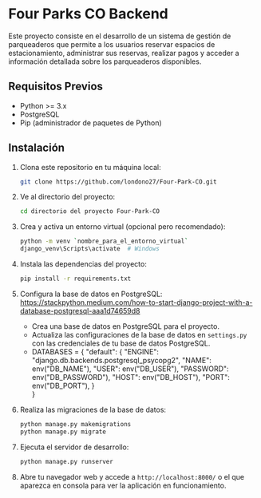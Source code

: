 
# Four Parks CO Backend

Este proyecto consiste en el desarrollo de un sistema de gestión de parqueaderos que permite a los usuarios reservar espacios de estacionamiento, administrar sus reservas, realizar pagos y acceder a información detallada sobre los parqueaderos disponibles.

## Requisitos Previos

- Python >= 3.x
- PostgreSQL
- Pip (administrador de paquetes de Python)

## Instalación

1. Clona este repositorio en tu máquina local:

   ```bash
   git clone https://github.com/londono27/Four-Park-CO.git
   ````

2. Ve al directorio del proyecto:

   ```bash
   cd directorio del proyecto Four-Park-CO
   ```

3. Crea y activa un entorno virtual (opcional pero recomendado):

   ```bash
   python -m venv `nombre_para_el_entorno_virtual`
   django_venv\Scripts\activate  # Windows
   ```

4. Instala las dependencias del proyecto:

   ```bash
   pip install -r requirements.txt
   ```

5. Configura la base de datos en PostgreSQL:
   https://stackpython.medium.com/how-to-start-django-project-with-a-database-postgresql-aaa1d74659d8
   -  Crea una base de datos en PostgreSQL para el proyecto.
   -  Actualiza las configuraciones de la base de datos en `settings.py` con las credenciales de tu base de datos PostgreSQL.
   - DATABASES = {
      "default": {
         "ENGINE": "django.db.backends.postgresql_psycopg2",
         "NAME": env("DB_NAME"),
         "USER": env("DB_USER"),
         "PASSWORD": env("DB_PASSWORD"),
         "HOST": env("DB_HOST"),
         "PORT": env("DB_PORT"),
         }  
      }


6. Realiza las migraciones de la base de datos:

   ```bash
   python manage.py makemigrations
   python manage.py migrate
   ```

7. Ejecuta el servidor de desarrollo:

   ```bash
   python manage.py runserver
   ```

8. Abre tu navegador web y accede a `http://localhost:8000/` o el que aparezca en consola para ver la aplicación en funcionamiento.
